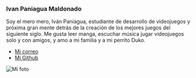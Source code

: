 ### Ivan Paniagua Maldonado

Soy el mero mero, Iván Paniagua, estudiante de desarrollo de videojuegos y próxima gran mente detrás de la creación de los mejores juegos del siguiente siglo. Me gusta leer manga, escuchar música jugar videojuegos solo y con amigos, y amo a mi familia y a mi perrito Duko.

 - [Mi correo](cdmx2125@amerike.edu.mx)
 - [Mi Github](https://github.com/DomnhallIvan)

![Mi foto](https://cdn.discordapp.com/attachments/845383920458924034/1024346897999216720/1664293723115.jpg)